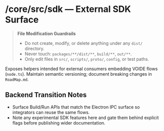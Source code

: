 # /core/src/sdk — External SDK Surface
> **File Modification Guardrails**
> - Do not create, modify, or delete anything under any `dist/` directory.
> - Never touch: `packages/**/dist/**`, `build/**`, `out/**`.
> - Only edit files in `src/`, `scripts/`, `proto/`, `config`, or test paths.


Exposes helpers intended for external consumers embedding VOIDE flows (`node.ts`).
Maintain semantic versioning; document breaking changes in `RoadMap.md`.

## Backend Transition Notes

- Surface Build/Run APIs that match the Electron IPC surface so integrators can reuse the same flows.
- Note any experimental SDK features here and gate them behind explicit flags before publishing wider documentation.
